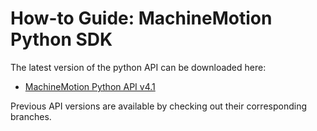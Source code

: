 ﻿# How-to Guide: MachineMotion Python SDK

The latest version of the python API can be downloaded here:
- [MachineMotion Python API v4.1](https://github.com/VentionCo/mm-python-api/tree/release/v4.1)

Previous API versions are available by checking out their corresponding branches. 
